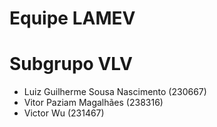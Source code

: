 # Equipe LAMEV
# Subgrupo VLV

* Luiz Guilherme Sousa Nascimento (230667)
* Vitor Paziam Magalhães (238316)
* Victor Wu (231467)
